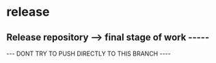 # release
Release repository --> final stage of work  -----
--------------------------------
--- DONT TRY TO PUSH DIRECTLY TO THIS BRANCH ----
